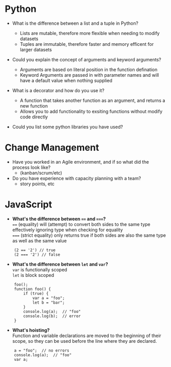 # Python

- What is the difference between a list and a tuple in Python?
    - Lists are mutable, therefore more flexible when needing to modify datasets
    - Tuples are immutable, therefore faster and memory efficent for larger datasets

- Could you explain the concept of arguments and keyword arguments?
    - Arguments are based on literal position in the function defination
    - Keyword Arguments are passed in with parameter names and will have a default value when nothing supplied

- What is a decorator and how do you use it?
    - A function that takes another function as an argument, and returns a new function
    - Allows you to add functionality to exsiting functions without modify code directly

- Could you list some python libraries you have used?

# Change Management

- Have you worked in an Agile environment, and if so what did the process look like?
    - (kanban/scrum/etc)
- Do you have experience with capacity planning with a team?
    - story points, etc

# JavaScript

- **What's the difference between `==` and `===`?**  
    `==` (equality) will (attempt) to convert both sides to the same type effectively ignoring type when checking for equality  
    `===` (strict equality) only returns true if both sides are also the same type as well as the same value  
``` 
    (2 == '2') // true  
    (2 === '2') // false
```
 
- **What's the difference between `let` and `var`?**  
    `var` is functionally scoped  
    `let` is block scoped  
```
    foo();
    function foo() {
        if (true) {
            var a = "foo";
            let b = "bar";
        }
        console.log(a);  // "foo"
        console.log(b);  // error
    }
```
 
- **What's hoisting?**  
    Function and variable declarations are moved to the beginning of their scope, so they can be used before the line where they are declared.  
```
    a = "foo";  // no errors
    console.log(a);  // "foo"
    var a;
```